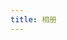 ```yaml
---
title: 相册
---
```


<link type="text/css" href="/css/photo.css" rel="stylesheet">
<link type="text/css" href="/fancybox/jquery.fancybox.css" rel="stylesheet">

<div class="photos">
  <section class="archives album">
    <ul class="img-box-ul"></ul>
  </section>
</div>
